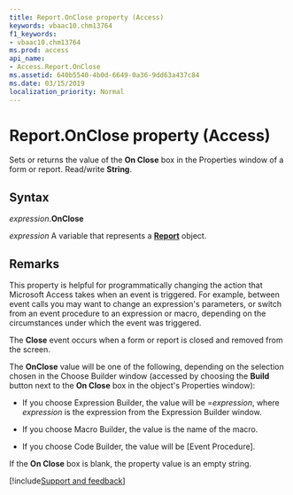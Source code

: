 ```yaml
---
title: Report.OnClose property (Access)
keywords: vbaac10.chm13764
f1_keywords:
- vbaac10.chm13764
ms.prod: access
api_name:
- Access.Report.OnClose
ms.assetid: 640b5540-4b0d-6649-0a36-9dd63a437c84
ms.date: 03/15/2019
localization_priority: Normal
---
```



# Report.OnClose property (Access)

Sets or returns the value of the **On Close** box in the Properties window of a form or report. Read/write **String**.


## Syntax

_expression_.**OnClose**

_expression_ A variable that represents a **[Report](Access.Report.md)** object.


## Remarks

This property is helpful for programmatically changing the action that Microsoft Access takes when an event is triggered. For example, between event calls you may want to change an expression's parameters, or switch from an event procedure to an expression or macro, depending on the circumstances under which the event was triggered.

The **Close** event occurs when a form or report is closed and removed from the screen.

The **OnClose** value will be one of the following, depending on the selection chosen in the Choose Builder window (accessed by choosing the **Build** button next to the **On Close** box in the object's Properties window):


- If you choose Expression Builder, the value will be =_expression_, where _expression_ is the expression from the Expression Builder window.
    
- If you choose Macro Builder, the value is the name of the macro. 
    
- If you choose Code Builder, the value will be [Event Procedure]. 
    
If the **On Close** box is blank, the property value is an empty string.




[!include[Support and feedback](~/includes/feedback-boilerplate.md)]